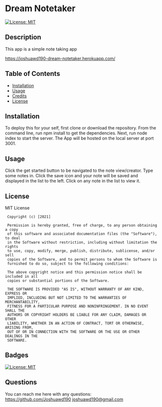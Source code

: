 # Dream Notetaker

[![License: MIT](https://img.shields.io/badge/License-MIT-yellow.svg)](https://opensource.org/licenses/MIT)

## Description

This app is a simple note taking app

https://joshuawd190-dream-notetaker.herokuapp.com/

## Table of Contents

- [Installation](#installation)
- [Usage](#usage)
- [Credits](#credits)
- [License](#license)

## Installation

To deploy this for your self, first clone or download the repository. From the command line, run npm install to get the dependencies. Next, run node index to start the server. The App will be hosted on the local server at port 3001.

## Usage

Click the get started button to be navigated to the note view/creator. Type some notes in. Click the save icon and your note will be saved and displayed in the list to the left. Click on any note in the list to view it.

## License

MIT License

     Copyright (c) [2021]

     Permission is hereby granted, free of charge, to any person obtaining a copy
     of this software and associated documentation files (the "Software"), to deal
     in the Software without restriction, including without limitation the rights
     to use, copy, modify, merge, publish, distribute, sublicense, and/or sell
     copies of the Software, and to permit persons to whom the Software is
     furnished to do so, subject to the following conditions:

     The above copyright notice and this permission notice shall be included in all
     copies or substantial portions of the Software.

     THE SOFTWARE IS PROVIDED "AS IS", WITHOUT WARRANTY OF ANY KIND, EXPRESS OR
     IMPLIED, INCLUDING BUT NOT LIMITED TO THE WARRANTIES OF MERCHANTABILITY,
     FITNESS FOR A PARTICULAR PURPOSE AND NONINFRINGEMENT. IN NO EVENT SHALL THE
     AUTHORS OR COPYRIGHT HOLDERS BE LIABLE FOR ANY CLAIM, DAMAGES OR OTHER
     LIABILITY, WHETHER IN AN ACTION OF CONTRACT, TORT OR OTHERWISE, ARISING FROM,
     OUT OF OR IN CONNECTION WITH THE SOFTWARE OR THE USE OR OTHER DEALINGS IN THE
     SOFTWARE.

## Badges

[![License: MIT](https://img.shields.io/badge/License-MIT-yellow.svg)](https://opensource.org/licenses/MIT)

## Questions

You can reach me here with any questions:
https://github.com/Joshuawd190
joshuawd190@gmail.com
